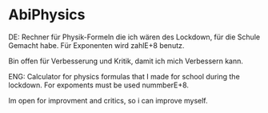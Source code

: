 # AbiPhysics
DE:
Rechner für Physik-Formeln die ich wären des Lockdown, für die Schule Gemacht habe.
Für Exponenten wird zahlE+8 benutz.

Bin offen für Verbesserung und Kritik, damit ich mich Verbessern kann.

ENG:
Calculator for physics formulas that I made for school during the lockdown.
For expoments must be used nummberE+8.

Im open for improvment and critics, so i can improve myself.
